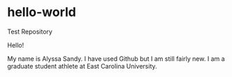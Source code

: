 # hello-world
Test Repository

Hello!

My name is Alyssa Sandy. I have used Github but I am still fairly new.
I am a graduate student athlete at East Carolina University.

